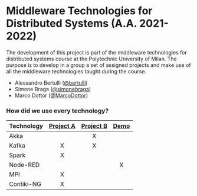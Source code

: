 # Middleware Technologies for Distributed Systems (A.A. 2021-2022)

The development of this project is part of the middleware technologies for distributed systems course at the Polytechnic University of Milan.
The purpose is to develop in a group a set of assigned projects and make use of all the middleware technologies taught during the course.

* Alessandro Bertulli ([@bertulli](https://github.com/bertulli))
* Simone Braga ([@simonebraga](https://github.com/simonebraga))
* Marco Dottor ([@MarcoDottor](https://github.com/MarcoDottor))

### How did we use every technology?

| Technology | [Project A](projectA) | [Project B](projectB) | [Demo](Demo) |
|:-|:-:|:-:|:-:|
| Akka | | X | |
| Kafka | X | X | |
| Spark | X | | |
| Node-RED | | | X |
| MPI | X | | |
| Contiki-NG | X | | |
